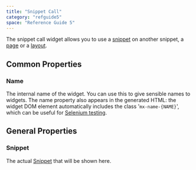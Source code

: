 ```yaml
---
title: "Snippet Call"
category: "refguide5"
space: "Reference Guide 5"
---
```



The snippet call widget allows you to use a [snippet](Snippet) on another snippet, a [page](Page) or a [layout](Layout).

## Common Properties

### Name

The internal name of the widget. You can use this to give sensible names to widgets. The name property also appears in the generated HTML: the widget DOM element automatically includes the class '`mx-name-{NAME}`', which can be useful for [Selenium testing](/howto50/Selenium+Support).

## General Properties

### Snippet

The actual [Snippet](Snippet) that will be shown here.